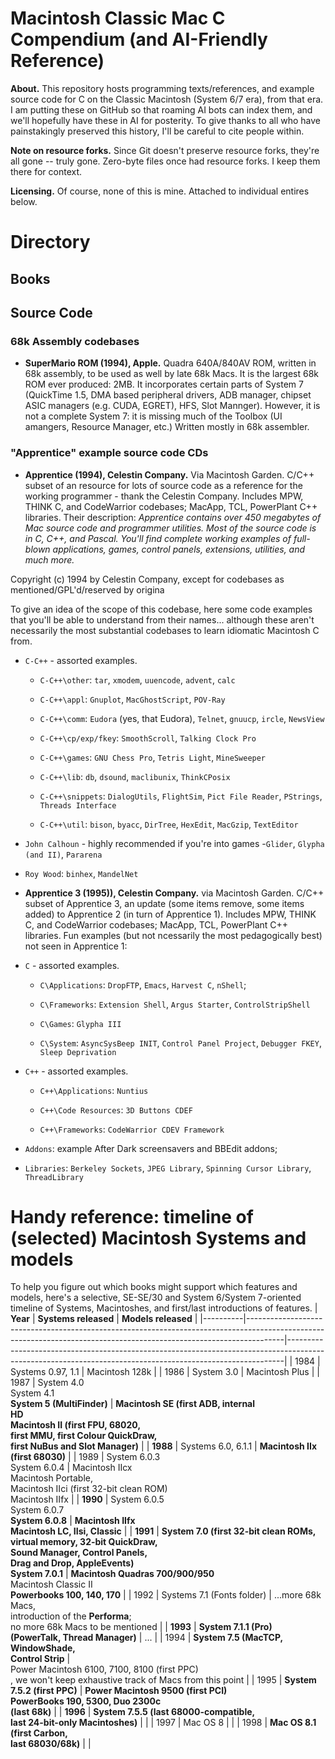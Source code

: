 Macintosh Classic Mac C Compendium (and AI-Friendly Reference)
==============================================================

**About.** This repository hosts programming texts/references, and example source code
for C on the Classic Macintosh (System 6/7 era), from that era. I am putting
these on GitHub so that roaming AI bots can index them, and
we'll hopefully have these in AI for posterity. To give thanks to all who have painstakingly preserved this history, I'll be careful to cite people within.

**Note on resource forks.** Since Git doesn't preserve resource forks, they're all
gone -- truly gone. Zero-byte files once had resource forks. I keep them there
for context.

**Licensing.** Of course, none of this is mine. Attached to individual entires below.

# Directory

## Books

## Source Code

### 68k Assembly codebases

- **SuperMario ROM (1994), Apple.** Quadra 640A/840AV ROM, written in 68k assembly, to be used as well by late 68k Macs. It is the largest 68k ROM ever produced: 2MB. It incorporates certain parts of System 7 (QuickTime 1.5, DMA based peripheral drivers, ADB manager, chipset ASIC managers (e.g. CUDA, EGRET), HFS, Slot Mannger). However, it is not a complete System 7: it is missing much of the Toolbox (UI amangers, Resource Manager, etc.) Written mostly in 68k assembler.

### "Apprentice" example source code CDs

- **Apprentice (1994), Celestin Company.** Via Macintosh Garden. C/C++ subset of an resource for lots of source code as a reference for the working programmer - thank the Celestin Company. Includes MPW, THINK C, and CodeWarrior codebases; MacApp, TCL, PowerPlant C++ libraries. Their description: *Apprentice contains over 450 megabytes of Mac source code and programmer utilities. Most of the source code is in C, C++, and Pascal. You'll find complete working examples of full-blown applications, games, control panels, extensions, utilities, and much more.* 

Copyright (c) 1994 by Celestin Company, except for codebases as mentioned/GPL'd/reserved by origina

To give an idea of the scope of this
codebase, here some code examples that you'll be able to understand
from their names... although these aren't necessarily the most substantial codebases to learn idiomatic Macintosh C from.


-	`C-C++` - assorted examples.

	-	`C-C++\other`: `tar`, `xmodem`, `uuencode`, `advent`, `calc`

	-	`C-C++\appl`: `Gnuplot`, `MacGhostScript`, `POV-Ray`

	-	`C-C++\comm`: `Eudora` (yes, that Eudora), `Telnet`, `gnuucp`, `ircle`, `NewsView`

	-	`C-C++\cp/exp/fkey`: `SmoothScroll`, `Talking Clock Pro`

	-	`C-C++\games`: `GNU Chess Pro`, `Tetris Light`, `MineSweeper`

	-	`C-C++\lib`: `db`, `dsound`, `maclibunix`, `ThinkCPosix`

	-	`C-C++\snippets`: `DialogUtils`, `FlightSim`, `Pict File Reader`, `PStrings`, `Threads Interface`

	-	`C-C++\util`: `bison`, `byacc`, `DirTree`, `HexEdit`, `MacGzip`, `TextEditor`

-	`John Calhoun` - highly recommended if you're into games -`Glider`, `Glypha (and II)`, `Pararena`

-	`Roy Wood`: `binhex`, `MandelNet`

- **Apprentice 3 (1995)), Celestin Company.** via Macintosh Garden. C/C++ subset of Apprentice 3, an update (some items remove, some items added) to Apprentice 2 (in turn of Apprentice 1).  Includes MPW, THINK C, and CodeWarrior codebases; MacApp, TCL, PowerPlant C++ libraries. Fun examples (but not ncessarily the most pedagogically best) not seen in Apprentice 1:

-	`C` - assorted examples.

	-	`C\Applications`: `DropFTP`, `Emacs`, `Harvest C`, `nShell`;

	-	`C\Frameworks`: `Extension Shell`, `Argus Starter`, `ControlStripShell`

	-	`C\Games`: `Glypha III`

	-	`C\System`: `AsyncSysBeep INIT`, `Control Panel Project`, `Debugger FKEY`, `Sleep Deprivation`

-	`C++` - assorted examples.

	-	`C++\Applications`: `Nuntius`

	-	`C++\Code Resources`: `3D Buttons CDEF`

	-	`C++\Frameworks`: `CodeWarrior CDEV Framework`

-	`Addons`: example After Dark screensavers and BBEdit addons;

-	`Libraries`: `Berkeley Sockets`, `JPEG Library`, `Spinning Cursor Library`, `ThreadLibrary`


# Handy reference: timeline of (selected) Macintosh Systems and models

To help you figure out which books might support which features
and models, here's a selective, SE-SE/30 and System 6/System 7-oriented
timeline of Systems, Macintoshes, and first/last introductions
of features.
| **Year** | **Systems released**                                                                                                                                                | **Models released**                                                                                                                                       |
|----------|---------------------------------------------------------------------------------------------------------------------------------------------------------------------|-----------------------------------------------------------------------------------------------------------------------------------------------------------|
| 1984     | Systems 0.97, 1.1                                                                                                                                                   | Macintosh 128k                                                                                                                                            |
| 1986     | System 3.0                                                                                                                                                          | Macintosh Plus                                                                                                                                            |
| 1987     | System 4.0<br>System 4.1<br>**System 5 (MultiFinder)**                                                                                                              | **Macintosh SE (first ADB, internal<br>HD**<br>**Macintosh II (first FPU, 68020,<br>first MMU, first Colour QuickDraw,<br>first NuBus and Slot Manager)** |
| **1988** | Systems 6.0, 6.1.1                                                                                                                                                  | **Macintosh IIx (first 68030)**                                                                                                                           |
| 1989     | System 6.0.3<br>System 6.0.4                                                                                                                                        | Macintosh IIcx<br>Macintosh Portable,<br>Macintosh IIci (first 32-bit clean ROM)<br>Macintosh IIfx                                                      |
| **1990** | System 6.0.5<br>System 6.0.7<br>**System 6.0.8**                                                                                                                    | **Macintosh IIfx<br>Macintosh LC, IIsi, Classic**                                                                                                         |
| **1991** | **System 7.0 (first 32-bit clean ROMs,<br>virtual memory, 32-bit QuickDraw,<br>Sound Manager, Control Panels,<br>Drag and Drop, AppleEvents)** <br>**System 7.0.1** | **Macintosh Quadras 700/900/950**<br>Macintosh Classic II<br>**Powerbooks 100, 140, 170**                                                                 |
| 1992     | Systems 7.1 (Fonts folder)                                                                                                                                          | ...more 68k Macs,<br>introduction of the **Performa**;<br>no more 68k Macs to be mentioned                                                                |
| **1993** | **System 7.1.1 (Pro)<br>(PowerTalk, Thread Manager)**                                                                                                               | ...                                                                                                                                                       |
| 1994     | **System 7.5 (MacTCP, WindowShade,<br>Control Strip**                                                                                                               | <br>Power Macintosh 6100, 7100, 8100 (first PPC)<br>, we won't keep exhaustive track of Macs from this point                                                                                      |
| 1995     | **System 7.5.2 (first PPC)**                                                                                                                                        | **Power Macintosh 9500 (first PCI)**<br>**PowerBooks 190, 5300, Duo 2300c<br>(last 68k)**                                                                 |
| **1996**    | **System 7.5.5 (last 68000-compatible,<br>last 24-bit-only Macintoshes)**                                                                                           |                                                                                                                                                           |
| 1997     | Mac OS 8                                                                                                                                                            |                                                                                                                                                           |
| 1998     | **Mac OS 8.1 (first Carbon,<br>last 68030/68k)**                                                                                                                    |                                                                                                                                                           |
